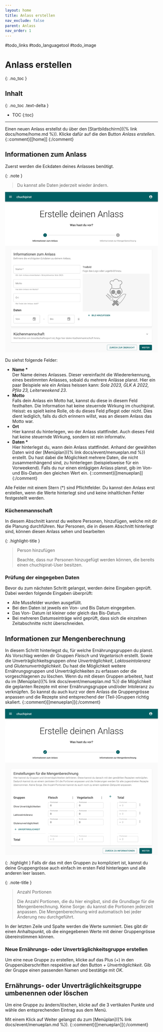 ```yaml
---
layout: home
title: Anlass erstellen
nav_exclude: false
parent: Anlass
nav_order: 1
---
```


#todo_links
#todo_languagetool 
#todo_image 

# Anlass erstellen
{: .no_toc }

## Inhalt
{: .no_toc .text-delta }

- TOC
{:toc}

---

Einen neuen Anlass erstellst du über den [Startbildschirm]({% link docs/home/home.md %}). Klicke dafür auf die den Button *Anlass erstellen*.
  {::comment}[[home]] {:/comment}

## Informationen zum Anlass

Zuerst werden die Eckdaten deines Anlasses benötigt.

{: .note }
> Du kannst alle Daten jederzeit wieder ändern.

![Anlass erstellen](https://github.com/chuchipirat/chuchipirat.github.io/blob/main/docs/event/_images/create_event_information.png?raw=true)

Du siehst folgende Felder:

- **Name \***  
  Der Name deines Anlasses. Dieser vereinfacht die Wiedererkennung, eines bestimmten Anlasses, sobald du mehrere Anlässe planst. Hier ein paar Beispiele wie ein Anlass heissen kann: _Sola 2023, GLK A 2022, Pfila 23, Leiterweekend 23_.
- **Motto**  
  Falls dein Anlass ein Motto hat, kannst du diese in diesem Feld festhalten. Die Information hat keine steuernde Wirkung im chuchipirat. Heisst: es spielt keine Rolle, ob du dieses Feld pflegst oder nicht. Dies dient lediglich, falls du dich erinnern willst, was an diesem Anlass das Motto war. 
- **Ort**  
  Hier kannst du hinterlegen, wo der Anlass stattfindet. Auch dieses Feld hat keine steuernde Wirkung, sondern ist rein informativ.
- **Daten \***  
  Hier hinterlegst du, wann dein Anlass stattfindet. Anhand der gewählten Daten wird der [Menüplan]({% link docs/event/menueplan.md %}) erstellt. Du hast dabei die Möglichkeit mehrere Daten, die nicht zusammenhängend sind, zu hinterlegen (beispielsweise für ein Vorweekend).
  Falls du nur einen eintägigen Anlass planst, gib im Von- und Bis-Datum den gleichen Wert ein.
  {::comment}[[menueplan]]{:/comment}

Alle Felder mit einem Stern (\*) sind Pflichtfelder. Du kannst den Anlass erst erstellen, wenn die Werte hinterlegt sind und keine inhaltlichen Fehler festgestellt werden.

### Küchenmannschaft

In diesem Abschnitt kannst du weitere Personen, hinzufügen, welche mit dir die Planung durchführen. Nur Personen, die in diesem Abschnitt hinterlegt sind, können diesen Anlass sehen und bearbeiten


{: .highlight-title }
> Person hinzufügen
>
>Beachte, dass nur Personen hinzugefügt werden können, die bereits einen chuchipirat-User besitzen.



### Prüfung der eingegeben Daten

Bevor du zum nächsten Schritt gelangst, werden deine Eingaben geprüft. Dabei werden folgende Eingaben überprüft:

- Alle Mussfelder wurden ausgefüllt.
- Bei den Daten ist jeweils ein Von- und Bis Datum eingegeben.
- Das Von- Datum ist kleiner oder gleich das Bis-Datum.
- Bei mehreren Datumseinträge wird geprüft, dass sich die einzelnen Zeitabschnitte nicht überschneiden.

## Informationen zur Mengenberechnung

In diesem Schritt hinterlegst du, für welche Ernährungsgruppen du planst. Als Vorschlag werden dir Gruppen _Fleisch_ und _Vegetarisch_ erstellt. Sowie die Unverträglichkeitsgruppen _ohne Unverträglichkeit_, _Laktoseintoleranz_ und _Glutenunverträglichkeit_. Du hast die Möglichkeit weitere Ernährungsgruppen und Unverträglichkeiten zu erfassen oder die vorgeschlagenen zu löschen. Wenn du mit diesen Gruppen arbeitest, hast du im [Menüplan]({% link docs/event/menueplan.md %}) die Möglichkeit die geplanten Rezepte mit einer Ernährungsgruppe und/oder Intoleranz zu verknüpfen. So kannst du auch kurz vor dem Anlass die Gruppengrösse anpassen und die Rezepte sind entsprechend der (Teil-)Gruppen richtig skaliert. {::comment}[[menueplan]]{:/comment}


![Informationen zur Mengenberechnung](https://github.com/chuchipirat/chuchipirat.github.io/blob/main/docs/event/_images/create_event_groupConfig.png?raw=true)


{: .highlight }
Falls dir das mit den Gruppen zu kompliziert ist, kannst du deine Gruppengrösse auch einfach im ersten Feld hinterlegen und alle anderen leer lassen.

{: .note-title }

> Anzahl Portionen
>
>Die Anzahl Portionen, die du hier eingibst, sind die Grundlage für die Mengenberechnung. Keine Sorge: du kannst die Portionen jederzeit anpassen. Die Mengenberechnung wird automatisch bei jeder Änderung neu durchgeführt.

In der letzten Zeile und Spalte werden die Werte summiert. Dies gibt dir einen Anhaltspunkt, ob die eingegebenen Werte mit deiner Gruppengrösse übereinstimmen können.

### Neue Ernährungs- oder Unverträglichkeitsgruppe erstellen

Um eine neue Gruppe zu erstellen, klicke auf das Plus (*+*) in den Gruppenüberschriften respektive auf den Button *+ Unverträglichkeit*. Gib der Gruppe einen passenden Namen und bestätige mit *OK*.

## Ernährungs- oder Unverträglichkeitsgruppe umbenennen oder löschen

Um eine Gruppe zu ändern/löschen, klicke auf die 3 vertikalen Punkte und wähle den entsprechenden Eintrag aus dem Menü.

Mit einem Klick auf Weiter gelangst du zum [Menüplan]({% link docs/event/menueplan.md %}).   {::comment}[[menueplan]]{:/comment}
